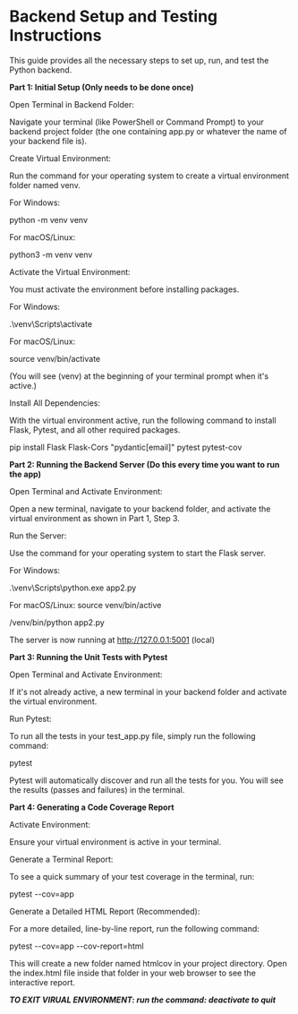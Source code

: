 # Backend Setup and Testing Instructions

This guide provides all the necessary steps to set up, run, and test the Python backend.



**Part 1: Initial Setup (Only needs to be done once)**

Open Terminal in Backend Folder:

Navigate your terminal (like PowerShell or Command Prompt) to your backend project folder (the one containing app.py or whatever the name of your backend file is).



Create Virtual Environment:

Run the command for your operating system to create a virtual environment folder named venv.



For Windows:

python -m venv venv



For macOS/Linux:

python3 -m venv venv



Activate the Virtual Environment:

You must activate the environment before installing packages.



For Windows:

.\\venv\\Scripts\\activate



For macOS/Linux:

source venv/bin/activate



(You will see (venv) at the beginning of your terminal prompt when it's active.)



Install All Dependencies:

With the virtual environment active, run the following command to install Flask, Pytest, and all other required packages.



pip install Flask Flask-Cors "pydantic[email]" pytest pytest-cov



**Part 2: Running the Backend Server (Do this every time you want to run the app)**

Open Terminal and Activate Environment:

Open a new terminal, navigate to your backend folder, and activate the virtual environment as shown in Part 1, Step 3.



Run the Server:

Use the command for your operating system to start the Flask server.



For Windows:

.\\venv\\Scripts\\python.exe app2.py



For macOS/Linux:
source venv/bin/active

/venv/bin/python app2.py



The server is now running at http://127.0.0.1:5001 (local)



**Part 3: Running the Unit Tests with Pytest**

Open Terminal and Activate Environment:

If it's not already active, a new terminal in your backend folder and activate the virtual environment.



Run Pytest:

To run all the tests in your test\_app.py file, simply run the following command:



pytest



Pytest will automatically discover and run all the tests for you. You will see the results (passes and failures) in the terminal.



**Part 4: Generating a Code Coverage Report**

Activate Environment:

Ensure your virtual environment is active in your terminal.



Generate a Terminal Report:

To see a quick summary of your test coverage in the terminal, run:



pytest --cov=app



Generate a Detailed HTML Report (Recommended):

For a more detailed, line-by-line report, run the following command:



pytest --cov=app --cov-report=html



This will create a new folder named htmlcov in your project directory. Open the index.html file inside that folder in your web browser to see the interactive report.

***TO EXIT VIRUAL ENVIRONMENT: run the command: deactivate to quit***

